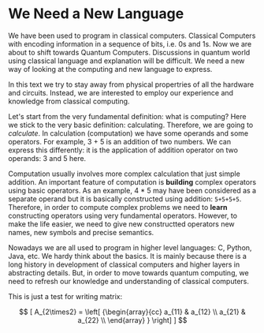 # We Need a New Language

We have been used to program in classical computers. Classical Computers with encoding information in a sequence of bits, i.e. 0s and 1s. 
Now we are about to shift towards Quantum Computers. Discussions in quantum world using classical language and explanation will be difficult. We need a new way of looking at the computing and new language to express.

In this text we try to stay away from physical propertries of all the hardware and circuits. Instead, we are interested to employ our experience and knowledge from classical computing.

Let's start from the very fundamental definition: what is computing? Here we stick to the very basic definition: calculating. Therefore, we are going to *calculate*. In calculation (computation) we have some operands and some operators. For example, 3 + 5 is an addition of two numbers. We can express this differently: it is the application of addition operator on two operands: 3 and 5 here.

Computation usually involves more complex calculation that just simple addition. An important feature of computation is **building** complex operators using basic operators. As an example, 4 * 5 may have been considered as a separate operand but it is basically constructed using addition: `5+5+5+5`. Therefore, in order to compute complex problems we need to **learn** constructing operators using very fundamental operators. However, to make the life easier, we need to give new constructted operators new names, new symbols and precise semantics.

Nowadays we are all used to program in higher level languages: C, Python, Java, etc. We hardy think about the basics. It is mainly because there is a long history in development of classical computers and higher layers in abstracting details. But, in order to move towards quantum computing, we need to refresh our knowledge and understanding of classical computers.


This is just a test for writing matrix:

$$
[
  A_{2\times2} =
  \left[ {\begin{array}{cc}
    a_{11} & a_{12} \\
    a_{21} & a_{22} \\
  \end{array} } \right]
]
$$